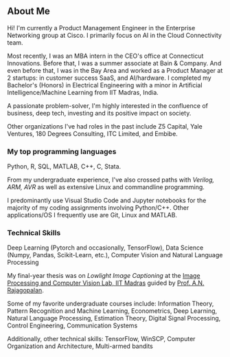 ## About Me

Hi! I'm currently a Product Management Engineer in the Enterprise Networking group at Cisco. I primarily focus on AI in the Cloud Connectivity team.

Most recently, I was an MBA intern in the CEO's office at Connecticut Innovations. Before that, I was a summer associate at Bain & Company. And even before that, I was in the Bay Area and worked as a Product Manager at 2 startups: in customer success SaaS, and AI/hardware. I completed my Bachelor's (Honors) in Electrical Engineering with a minor in Artificial Intelligence/Machine Learning from IIT Madras, India. 

A passionate problem-solver, I'm highly interested in the confluence of business, deep tech, investing and its positive impact on society. 

Other organizations I've had roles in the past include Z5 Capital, Yale Ventures, 180 Degrees Consulting, ITC Limited, and Embibe. 

### My top programming languages

Python, R, SQL, MATLAB, C++, C, Stata.

From my undergraduate experience, I've also crossed paths with *Verilog, ARM, AVR* as well as extensive Linux and commandline programming.

I predominantly use Visual Studio Code and Jupyter notebooks for the majority of my coding assignments involving Python/C++. Other applications/OS I frequently use are Git, Linux and MATLAB. 

### Technical Skills

Deep Learning (Pytorch and occasionally, TensorFlow), Data Science (Numpy, Pandas, Scikit-Learn, etc.), Computer Vision and Natural Language Processing

My final-year thesis was on *Lowlight Image Captioning* at the [Image Processing and Computer Vision Lab, IIT Madras](https://www.ee.iitm.ac.in/ipcvlab/) guided by [Prof. A.N. Rajagopalan](https://www.ee.iitm.ac.in/raju/).

Some of my favorite undergraduate courses include: Information Theory, Pattern Recognition and Machine Learning, Econometrics, Deep Learning, Natural Language Processing, Estimation Theory, Digital Signal Processing, Control Engineering, Communication Systems

Additionally, other technical skills: TensorFlow, WinSCP, Computer Organization and Architecture, Multi-armed bandits
<!--
**Siddharth1101/Siddharth1101** is a ✨ _special_ ✨ repository because its `README.md` (this file) appears on your GitHub profile.

Here are some ideas to get you started:

- 🔭 I’m currently working on ...
- 🌱 I’m currently learning ...
- 👯 I’m looking to collaborate on ...
- 🤔 I’m looking for help with ...
- 💬 Ask me about ...
- 📫 How to reach me: ...
- 😄 Pronouns: ...
- ⚡ Fun fact: ...
-->
